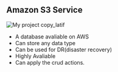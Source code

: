 ## Amazon S3 Service
![My project copy_latif](https://user-images.githubusercontent.com/98215575/152984978-5e0d386a-9c11-43b6-bb07-70a1733cf6c9.jpg)



- A database avaliable on AWS
- Can store any data type
- Can be used for DR(disaster recovery)
- Highly Avaliable
- Can apply the crud actions.
